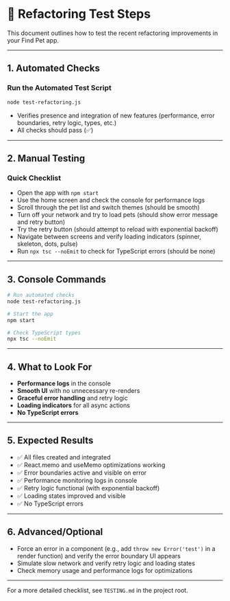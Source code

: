 # 🧪 Refactoring Test Steps

This document outlines how to test the recent refactoring improvements in your Find Pet app.

---

## 1. Automated Checks

### Run the Automated Test Script
```bash
node test-refactoring.js
```
- Verifies presence and integration of new features (performance, error boundaries, retry logic, types, etc.)
- All checks should pass (✅)

---

## 2. Manual Testing

### Quick Checklist
- Open the app with `npm start`
- Use the home screen and check the console for performance logs
- Scroll through the pet list and switch themes (should be smooth)
- Turn off your network and try to load pets (should show error message and retry button)
- Try the retry button (should attempt to reload with exponential backoff)
- Navigate between screens and verify loading indicators (spinner, skeleton, dots, pulse)
- Run `npx tsc --noEmit` to check for TypeScript errors (should be none)

---

## 3. Console Commands

```bash
# Run automated checks
node test-refactoring.js

# Start the app
npm start

# Check TypeScript types
npx tsc --noEmit
```

---

## 4. What to Look For
- **Performance logs** in the console
- **Smooth UI** with no unnecessary re-renders
- **Graceful error handling** and retry logic
- **Loading indicators** for all async actions
- **No TypeScript errors**

---

## 5. Expected Results
- ✅ All files created and integrated
- ✅ React.memo and useMemo optimizations working
- ✅ Error boundaries active and visible on error
- ✅ Performance monitoring logs in console
- ✅ Retry logic functional (with exponential backoff)
- ✅ Loading states improved and visible
- ✅ No TypeScript errors

---

## 6. Advanced/Optional
- Force an error in a component (e.g., add `throw new Error('test')` in a render function) and verify the error boundary UI appears
- Simulate slow network and verify retry logic and loading states
- Check memory usage and performance logs for optimizations

---

For a more detailed checklist, see `TESTING.md` in the project root. 